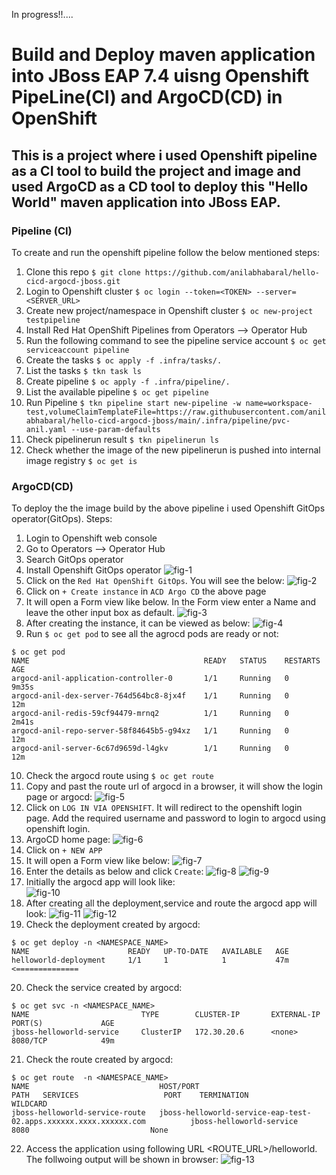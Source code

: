 In progress!!....

# Build and Deploy maven application into JBoss EAP 7.4 uisng Openshift PipeLine(CI) and ArgoCD(CD) in OpenShift
## This is a project where i used Openshift pipeline as a CI tool to build the project and image and used ArgoCD as a CD tool to deploy this "Hello World" maven application into JBoss EAP.

### Pipeline (CI)
To create and run the openshift pipeline follow the below mentioned steps:

1. Clone this repo `$ git clone https://github.com/anilabhabaral/hello-cicd-argocd-jboss.git`
2. Login to Openshift cluster `$ oc login --token=<TOKEN> --server=<SERVER_URL>`
3. Create new project/namespace in Openshift cluster `$ oc new-project testpipeline`
4. Install Red Hat OpenShift Pipelines from Operators --> Operator Hub
5. Run the following command to see the pipeline service account `$ oc get serviceaccount pipeline`
6. Create the tasks `$ oc apply -f .infra/tasks/.`
7. List the tasks `$ tkn task ls`
8. Create pipeline `$ oc apply -f .infra/pipeline/.`
9. List the available pipeline `$ oc get pipeline`
10. Run Pipeline `$ tkn pipeline start new-pipeline -w name=workspace-test,volumeClaimTemplateFile=https://raw.githubusercontent.com/anilabhabaral/hello-cicd-argocd-jboss/main/.infra/pipeline/pvc-anil.yaml --use-param-defaults`
11. Check pipelinerun result `$ tkn pipelinerun ls`
12. Check whether the image of the new pipelinerun is pushed into internal image registry `$ oc get is`

### ArgoCD(CD)
To deploy the the image build by the above pipeline i used Openshift GitOps operator(GitOps). Steps:
1. Login to Openshift web console
2. Go to Operators --> Operator Hub
3. Search GitOps operator
4. Install Openshift GitOps operator
![fig-1](https://github.com/anilabhabaral/hello-cicd-argocd-jboss/blob/main/screenshots/gitops_operator.png)
5. Click on the `Red Hat OpenShift GitOps`. You will see the below:
![fig-2](https://github.com/anilabhabaral/hello-cicd-argocd-jboss/blob/main/screenshots/inside_operator.png)
6. Click on `+ Create instance` in `ACD Argo CD` the above page
7. It will open a Form view like below. In the Form view enter a Name and leave the other input box as default.
![fig-3](https://github.com/anilabhabaral/hello-cicd-argocd-jboss/blob/main/screenshots/create_instance.png)
8. After creating the instance, it can be viewed as below:
![fig-4](https://github.com/anilabhabaral/hello-cicd-argocd-jboss/blob/main/screenshots/instance.png)
9. Run `$ oc get pod` to see all the agrocd pods are ready or not:
```
$ oc get pod
NAME                                       READY   STATUS    RESTARTS   AGE
argocd-anil-application-controller-0       1/1     Running   0          9m35s
argocd-anil-dex-server-764d564bc8-8jx4f    1/1     Running   0          12m
argocd-anil-redis-59cf94479-mrnq2          1/1     Running   0          2m41s
argocd-anil-repo-server-58f84645b5-g94xz   1/1     Running   0          12m
argocd-anil-server-6c67d9659d-l4gkv        1/1     Running   0          12m
```
10. Check the argocd route using `$ oc get route`
11. Copy and past the route url of argocd in a browser, it will show the login page or argocd:
![fig-5](https://github.com/anilabhabaral/hello-cicd-argocd-jboss/blob/main/screenshots/argocd_login.png)
12. Click on `LOG IN VIA OPENSHIFT`. It will redirect to the openshift login page. Add the required username and password to login to argocd using openshift login.
13. ArgoCD home page:
![fig-6](https://github.com/anilabhabaral/hello-cicd-argocd-jboss/blob/main/screenshots/argo_home.png)
14. Click on `+ NEW APP`
15. It will open a Form view like below:
![fig-7](https://github.com/anilabhabaral/hello-cicd-argocd-jboss/blob/main/screenshots/formview.png)
16. Enter the details as below and click `Create`:
![fig-8](https://github.com/anilabhabaral/hello-cicd-argocd-jboss/blob/main/screenshots/form1.png)
![fig-9](https://github.com/anilabhabaral/hello-cicd-argocd-jboss/blob/main/screenshots/form2.png)
17. Initially the argocd app will look like:                                                   
![fig-10](https://github.com/anilabhabaral/hello-cicd-argocd-jboss/blob/main/screenshots/app1.png)
18. After creating all the deployment,service and route the argocd app will look:
![fig-11](https://github.com/anilabhabaral/hello-cicd-argocd-jboss/blob/main/screenshots/app2.png)
![fig-12](https://github.com/anilabhabaral/hello-cicd-argocd-jboss/blob/main/screenshots/app_view.png)
19. Check the deployment created by argocd:
```
$ oc get deploy -n <NAMESPACE_NAME>
NAME                      READY   UP-TO-DATE   AVAILABLE   AGE
helloworld-deployment     1/1     1            1           47m  <============== 

```
20. Check the service created by argocd:
```
$ oc get svc -n <NAMESPACE_NAME>
NAME                         TYPE        CLUSTER-IP       EXTERNAL-IP   PORT(S)             AGE
jboss-helloworld-service     ClusterIP   172.30.20.6      <none>        8080/TCP            49m

```

21. Check the route created by argocd:
```
$ oc get route  -n <NAMESPACE_NAME>
NAME                             HOST/PORT                                                                            PATH   SERVICES                   PORT    TERMINATION            WILDCARD
jboss-helloworld-service-route   jboss-helloworld-service-eap-test-02.apps.xxxxxx.xxxx.xxxxxx.com          jboss-helloworld-service   8080                           None

```
22. Access the application using following URL <ROUTE_URL>/helloworld. The follwoing output will be shown in browser:
![fig-13](https://github.com/anilabhabaral/hello-cicd-argocd-jboss/blob/main/screenshots/application.png)




